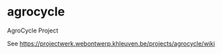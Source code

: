 agrocycle
=========

AgroCycle Project

See https://projectwerk.webontwerp.khleuven.be/projects/agrocycle/wiki
